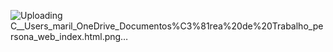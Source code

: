 ![Uploading _C__Users_maril_OneDrive_Documentos_%C3%81rea%20de%20Trabalho_persona_web_index.html.png…]()

